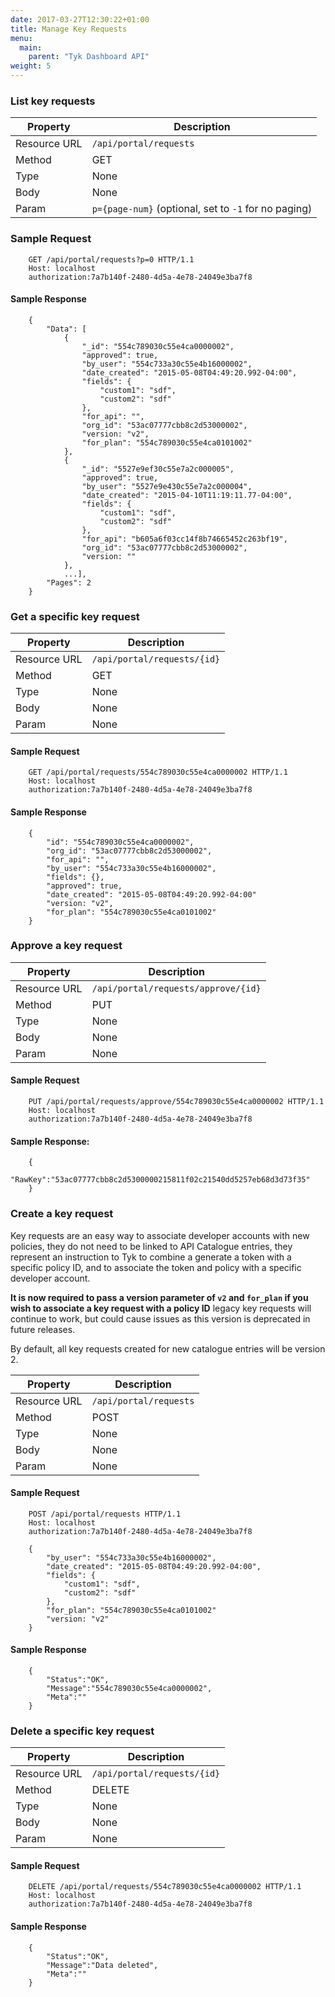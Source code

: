 ```yaml
---
date: 2017-03-27T12:30:22+01:00
title: Manage Key Requests
menu:
  main:
    parent: "Tyk Dashboard API"
weight: 5 
---
```


### List key requests

| **Property** | **Description**                                      |
| ------------ | ---------------------------------------------------- |
| Resource URL | `/api/portal/requests`                               |
| Method       | GET                                                  |
| Type         | None                                                 |
| Body         | None                                                 |
| Param        | `p={page-num}` (optional, set to `-1` for no paging) |

### Sample Request

```
    GET /api/portal/requests?p=0 HTTP/1.1
    Host: localhost
    authorization:7a7b140f-2480-4d5a-4e78-24049e3ba7f8
```

#### Sample Response

```
    {
        "Data": [
            {
                "_id": "554c789030c55e4ca0000002",
                "approved": true,
                "by_user": "554c733a30c55e4b16000002",
                "date_created": "2015-05-08T04:49:20.992-04:00",
                "fields": {
                    "custom1": "sdf",
                    "custom2": "sdf"
                },
                "for_api": "",
                "org_id": "53ac07777cbb8c2d53000002",
                "version: "v2",
                "for_plan": "554c789030c55e4ca0101002"
            },
            {
                "_id": "5527e9ef30c55e7a2c000005",
                "approved": true,
                "by_user": "5527e9e430c55e7a2c000004",
                "date_created": "2015-04-10T11:19:11.77-04:00",
                "fields": {
                    "custom1": "sdf",
                    "custom2": "sdf"
                },
                "for_api": "b605a6f03cc14f8b74665452c263bf19",
                "org_id": "53ac07777cbb8c2d53000002",
                "version: ""
            },
            ...],
        "Pages": 2
    }
```

### Get a specific key request

| **Property** | **Description**             |
| ------------ | --------------------------- |
| Resource URL | `/api/portal/requests/{id}` |
| Method       | GET                         |
| Type         | None                        |
| Body         | None                        |
| Param        | None                        |

#### Sample Request

```
    GET /api/portal/requests/554c789030c55e4ca0000002 HTTP/1.1
    Host: localhost
    authorization:7a7b140f-2480-4d5a-4e78-24049e3ba7f8
```

#### Sample Response

```
    {
        "id": "554c789030c55e4ca0000002",
        "org_id": "53ac07777cbb8c2d53000002",
        "for_api": "",
        "by_user": "554c733a30c55e4b16000002",
        "fields": {},
        "approved": true,
        "date_created": "2015-05-08T04:49:20.992-04:00"
        "version: "v2",
        "for_plan": "554c789030c55e4ca0101002"
    }
```

### Approve a key request

| **Property** | **Description**                     |
| ------------ | ----------------------------------- |
| Resource URL | `/api/portal/requests/approve/{id}` |
| Method       | PUT                                 |
| Type         | None                                |
| Body         | None                                |
| Param        | None                                |

#### Sample Request

```
    PUT /api/portal/requests/approve/554c789030c55e4ca0000002 HTTP/1.1
    Host: localhost
    authorization:7a7b140f-2480-4d5a-4e78-24049e3ba7f8
```

#### Sample Response:

```
    {
        "RawKey":"53ac07777cbb8c2d5300000215811f02c21540dd5257eb68d3d73f35"
    }
```

### Create a key request

Key requests are an easy way to associate developer accounts with new policies, they do not need to be linked to API Catalogue entries, they represent an instruction to Tyk to combine a generate a token with a specific policy ID, and to associate the token and policy with a specific developer account.

**It is now required to pass a version parameter of `v2` and `for_plan` if you wish to associate a key request with a policy ID** legacy key requests will continue to work, but could cause issues as this version is deprecated in future releases.

By default, all key requests created for new catalogue entries will be version 2.

| **Property** | **Description**        |
| ------------ | ---------------------- |
| Resource URL | `/api/portal/requests` |
| Method       | POST                   |
| Type         | None                   |
| Body         | None                   |
| Param        | None                   |

#### Sample Request

```
    POST /api/portal/requests HTTP/1.1
    Host: localhost
    authorization:7a7b140f-2480-4d5a-4e78-24049e3ba7f8
    
    {
        "by_user": "554c733a30c55e4b16000002",
        "date_created": "2015-05-08T04:49:20.992-04:00",
        "fields": {
            "custom1": "sdf",
            "custom2": "sdf"
        },
        "for_plan": "554c789030c55e4ca0101002"
        "version: "v2"
    }
```

#### Sample Response

```
    {
        "Status":"OK",
        "Message":"554c789030c55e4ca0000002",
        "Meta":""
    }
```

### Delete a specific key request

| **Property** | **Description**             |
| ------------ | --------------------------- |
| Resource URL | `/api/portal/requests/{id}` |
| Method       | DELETE                      |
| Type         | None                        |
| Body         | None                        |
| Param        | None                        |

#### Sample Request

```
    DELETE /api/portal/requests/554c789030c55e4ca0000002 HTTP/1.1
    Host: localhost
    authorization:7a7b140f-2480-4d5a-4e78-24049e3ba7f8
```

#### Sample Response

```
    {
        "Status":"OK",
        "Message":"Data deleted",
        "Meta":""
    }
```

